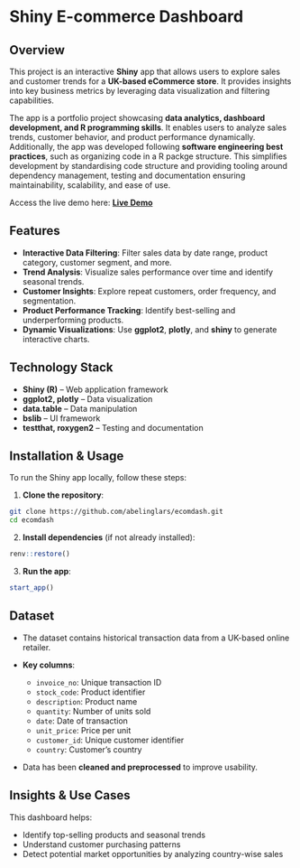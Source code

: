 # Shiny E-commerce Dashboard

## Overview
This project is an interactive **Shiny** app that allows users to explore sales 
and customer trends for a **UK-based eCommerce store**.
It provides insights into key business metrics by leveraging data visualization 
and filtering capabilities.

The app is a portfolio project showcasing 
**data analytics, dashboard development, and R programming skills**.
It enables users to analyze sales trends, customer behavior,
and product performance dynamically. Additionally,
the app was developed following **software engineering best practices**,
such as organizing code in a R packge structure. This simplifies development by
standardising code structure and providing tooling around dependency management,
testing and documentation ensuring maintainability, scalability, and ease of use.

Access the live demo here: **[Live Demo](https://larsabeling.shinyapps.io/ecomdash)**

## Features
- **Interactive Data Filtering**: Filter sales data by date range, product category, customer segment, and more.
- **Trend Analysis**: Visualize sales performance over time and identify seasonal trends.
- **Customer Insights**: Explore repeat customers, order frequency, and segmentation.
- **Product Performance Tracking**: Identify best-selling and underperforming products.
- **Dynamic Visualizations**: Use **ggplot2**, **plotly**, and **shiny** to generate interactive charts.

## Technology Stack
- **Shiny (R)** – Web application framework
- **ggplot2, plotly** – Data visualization
- **data.table** – Data manipulation
- **bslib** – UI framework 
- **testthat, roxygen2** – Testing and documentation

## Installation & Usage
To run the Shiny app locally, follow these steps:

1. **Clone the repository**:
```sh
git clone https://github.com/abelinglars/ecomdash.git
cd ecomdash
```
2. **Install dependencies** (if not already installed):
```r
renv::restore()
```
3. **Run the app**:
```r
start_app()
```

## Dataset
- The dataset contains historical transaction data from a UK-based online retailer.
- **Key columns**:
  - `invoice_no`: Unique transaction ID
  - `stock_code`: Product identifier
  - `description`: Product name
  - `quantity`: Number of units sold
  - `date`: Date of transaction
  - `unit_price`: Price per unit
  - `customer_id`: Unique customer identifier
  - `country`: Customer’s country
  
- Data has been **cleaned and preprocessed** to improve usability.

## Insights & Use Cases
This dashboard helps:
- Identify top-selling products and seasonal trends
- Understand customer purchasing patterns
- Detect potential market opportunities by analyzing country-wise sales

